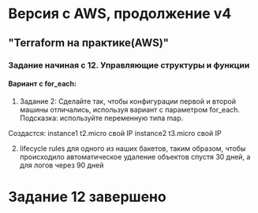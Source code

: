 # Версия с AWS, продолжение v4
## "Terraform на практике(AWS)"
### Задание начиная с 12. Управляющие структуры и функции 
#### Вариант с for_each:
 1. Задание 2: Сделайте так, чтобы конфигурации первой и второй машины отличались, используя вариант с параметром for_each. Подсказка: используйте переменную типа map.

Создастся:
 instance1 t2.micro свой IP
 instance2 t3.micro свой IP

2. lifecycle rules для одного из наших бакетов, таким образом, чтобы происходило автоматическое удаление объектов спустя 30 дней, а для логов через 90 дней

# Задание 12 завершено